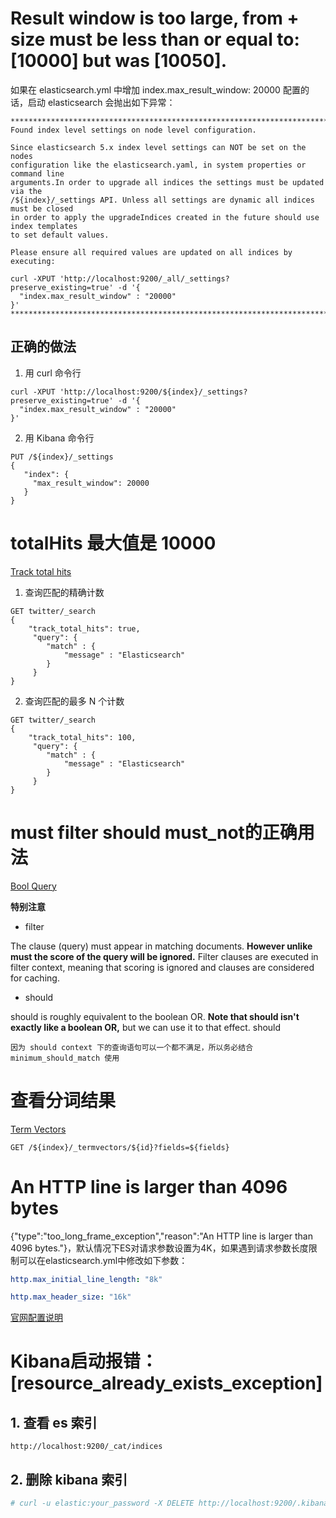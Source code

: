 # Result window is too large, from + size must be less than or equal to: [10000] but was [10050].
如果在 elasticsearch.yml 中增加 index.max_result_window: 20000 配置的话，启动 elasticsearch 会抛出如下异常：
```
*************************************************************************************
Found index level settings on node level configuration.

Since elasticsearch 5.x index level settings can NOT be set on the nodes 
configuration like the elasticsearch.yaml, in system properties or command line 
arguments.In order to upgrade all indices the settings must be updated via the 
/${index}/_settings API. Unless all settings are dynamic all indices must be closed 
in order to apply the upgradeIndices created in the future should use index templates 
to set default values. 

Please ensure all required values are updated on all indices by executing: 

curl -XPUT 'http://localhost:9200/_all/_settings?preserve_existing=true' -d '{
  "index.max_result_window" : "20000"
}'
*************************************************************************************
```
## 正确的做法
1. 用 curl 命令行
```
curl -XPUT 'http://localhost:9200/${index}/_settings?preserve_existing=true' -d '{
  "index.max_result_window" : "20000"
}'
```

2. 用 Kibana 命令行
```
PUT /${index}/_settings
{
   "index": {
     "max_result_window": 20000
   }
}
```

# totalHits 最大值是 10000

[Track total hits](https://www.elastic.co/guide/en/elasticsearch/reference/current/search-request-track-total-hits.html "Elasticsearch Reference [7.2] » Track total hits")

1. 查询匹配的精确计数

```
GET twitter/_search
{
    "track_total_hits": true,
     "query": {
        "match" : {
            "message" : "Elasticsearch"
        }
     }
}
```

2. 查询匹配的最多 N 个计数

```
GET twitter/_search
{
    "track_total_hits": 100,
     "query": {
        "match" : {
            "message" : "Elasticsearch"
        }
     }
}
```

# must filter should must_not的正确用法
[Bool Query](https://www.elastic.co/guide/en/elasticsearch/reference/current/query-dsl-bool-query.html "Elasticsearch Reference [7.2] » Bool Query")

**特别注意**
- filter

The clause (query) must appear in matching documents. **However unlike must the score of the query will be ignored.** Filter clauses are executed in filter context, meaning that scoring is ignored and clauses are considered for caching.

- should

should is roughly equivalent to the boolean OR. **Note that should isn't exactly like a boolean OR,** but we can use it to that effect. 
should

```
因为 should context 下的查询语句可以一个都不满足，所以务必结合 minimum_should_match 使用
```

# 查看分词结果
[Term Vectors](https://www.elastic.co/guide/en/elasticsearch/reference/7.2/docs-termvectors.html "Elasticsearch Reference [7.2] » Term Vectors")

```
GET /${index}/_termvectors/${id}?fields=${fields}
```

# An HTTP line is larger than 4096 bytes

{"type":"too_long_frame_exception","reason":"An HTTP line is larger than 4096 bytes."}，默认情况下ES对请求参数设置为4K，如果遇到请求参数长度限制可以在elasticsearch.yml中修改如下参数：

```yml
http.max_initial_line_length: "8k"

http.max_header_size: "16k"
```

[官网配置说明](https://www.elastic.co/guide/en/elasticsearch/reference/current/modules-http.html)

# Kibana启动报错：[resource_already_exists_exception]
## 1. 查看 es 索引
```
http://localhost:9200/_cat/indices
```

## 2. 删除 kibana 索引
```bash
# curl -u elastic:your_password -X DELETE http://localhost:9200/.kibana*
```
